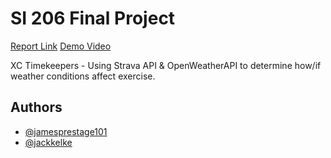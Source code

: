 # SI 206 Final Project

[Report Link](https://docs.google.com/document/d/1Idu9cLUwzLCPCFJIh_unOOtj5RFnMbef7SegGVh-mBo/edit?usp=sharing)
[Demo Video](https://drive.google.com/file/d/1a7IdRQl4qbGYTlySttnqdeg7N-GSEeb8/view?usp=sharing)

XC Timekeepers - Using Strava API & OpenWeatherAPI to determine how/if weather conditions affect exercise.

## Authors

- [@jamesprestage101](https://github.com/jamesprestage101)
- [@jackkelke](https://github.com/jackkelke)
